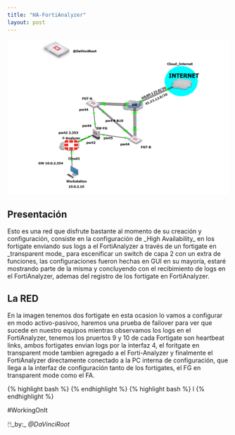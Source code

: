 ```yaml
---
title: "HA-FortiAnalyzer"
layout: post
---
```

![Fortigate](/assets/images/Ha-fg.png)


<h2>Presentación</h2>
Esto es una red que disfrute bastante al momento de su creación y configuración, consiste en la configuración de _High Availability_ en los fortigate enviando sus logs a el FortiAnalyzer a través de un fortigate en _transparent mode_ para escenificar un switch de capa 2 con un extra de funciones, las configuraciones fueron hechas en GUI en su mayoría, estaré mostrando parte de la misma y concluyendo con el recibimiento de logs en el FortiAnalyzer, ademas del registro de los fortigate en FortiAnalyzer. 

<h2>La RED</h2>

En la imagen tenemos dos fortigate en esta ocasion lo vamos a configurar en modo activo-pasivoo, haremos una prueba de failover para ver que sucede en nuestro equipos mientras observamos los logs en el FortiAnalyzer, tenemos los pruertos 9 y 10 de cada Fortigate son heartbeat links, ambos fortigates envian logs por la interfaz 4, el foritgate en transparent mode tambien agregado a el Forti-Analyzer y finalmente el FortiAnalyzer directamente conectado a la PC interna de configuración, que llega a la interfaz de configuración tanto de los fortigates, el FG en transparent mode como el FA.

{% highlight bash %} {% endhighlight %}
{% highlight bash %} l {% endhighlight %}

#WorkingOnIt


🖱️_by:_ *@DaVinciRoot*


